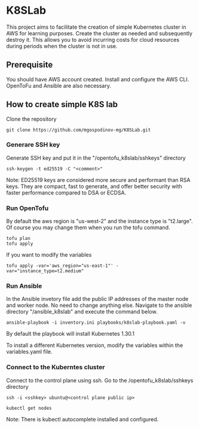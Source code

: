 # K8SLab
This project aims to facilitate the creation of simple Kubernetes cluster in AWS for learning purposes. Create the cluster as needed and subsequently destroy it. This allows you to avoid incurring costs for cloud resources during periods when the cluster is not in use. 


## Prerequisite
You should have AWS account created. Install and configure the AWS CLI. OpenToFu and Ansible are also necessary.

## How to create simple K8S lab
Clone the repository 

```
git clone https://github.com/mgospodinov-mg/K8SLab.git
```

### Generare SSH key

Generate SSH key and put it in the "<path>/opentofu_k8slab/sshkeys" directory

```
ssh-keygen -t ed25519 -C "<comment>"
```
Note: ED25519 keys are considered more secure and performant than RSA keys.
They are compact, fast to generate, and offer better security with faster performance compared to DSA or ECDSA.

### Run OpenTofu 

By default the aws region is "us-west-2" and the instance type is "t2.large". Of course you may change them when you run the tofu command.

```
tofu plan
tofu apply
```
If you want to modify the variables

```
tofu apply -var='aws_region="us-east-1"' -var="instance_type=t2.medium"
```

### Run Ansible

In the Ansible invetory file add the public IP addresses of the master node and worker node. No need to change anything else.
Navigate to the ansible directory "<path>/ansible_k8slab" and execute the command below. 

```
ansible-playbook -i inventory.ini playbooks/k8slab-playbook.yaml -v
```

By default the playbook will install Kubernetes 1.30.1

To install a different Kubernetes version, modify the variables within the variables.yaml file.

### Connect to the Kuberntes cluster

Connect to the control plane using ssh. Go to the <path>/opentofu_k8slab/sshkeys directory

```
ssh -i <sshkey> ubuntu@<control plane public ip>
```

```
kubectl get nodes
```

Note: There is kubectl autocomplete installed and configured. 

